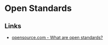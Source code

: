 # Open Standards

## Links
- [opensource.com - What are open standards?](https://opensource.com/resources/what-are-open-standards)
